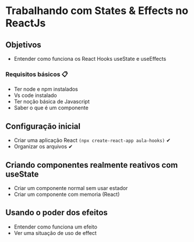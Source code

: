 # Trabalhando com States & Effects no ReactJs

## Objetivos

- Entender como funciona os React Hooks useState e useEffects

### Requisitos básicos 📋

- Ter node e npm instalados
- Vs code instalado
- Ter noção básica de Javascript
- Saber o que é um componente

## Configuração inicial

- Criar uma aplicação React ``(npx create-react-app aula-hooks)`` ✔
- Organizar os arquivos ✔

## Criando componentes realmente reativos com useState

- Criar um componente normal sem usar estador
- Criar um componente com memoria (React)

## Usando o poder dos efeitos

- Entender como funciona um efeito 
- Ver uma situação de uso de effect
